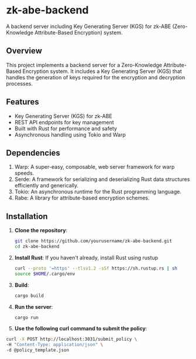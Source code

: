 # zk-abe-backend

A backend server including Key Generating Server (KGS) for zk-ABE (Zero-Knowledge Attribute-Based Encryption) system.

## Overview

This project implements a backend server for a Zero-Knowledge Attribute-Based Encryption system. It includes a Key Generating Server (KGS) that handles the generation of keys required for the encryption and decryption processes.

## Features

- Key Generating Server (KGS) for zk-ABE
- REST API endpoints for key management
- Built with Rust for performance and safety
- Asynchronous handling using Tokio and Warp

## Dependencies

  1. Warp: A super-easy, composable, web server framework for warp speeds.
  2. Serde: A framework for serializing and deserializing Rust data structures efficiently and generically.
  3. Tokio: An asynchronous runtime for the Rust programming language.
  4. Rabe: A library for attribute-based encryption schemes.


## Installation

1. **Clone the repository**:
   ```bash
   git clone https://github.com/yourusername/zk-abe-backend.git
   cd zk-abe-backend
   
2. **Install Rust**:
    If you haven't already, install Rust using rustup
   ```bash
   curl --proto '=https' --tlsv1.2 -sSf https://sh.rustup.rs | sh
   source $HOME/.cargo/env

3. **Build**:
   ```bash
   cargo build

4. **Run the server**:
   ```bash
   cargo run

5. **Use the following curl command to submit the policy**:

```bash
curl -X POST http://localhost:3031/submit_policy \
-H "Content-Type: application/json" \
-d @policy_template.json
```

   
 

